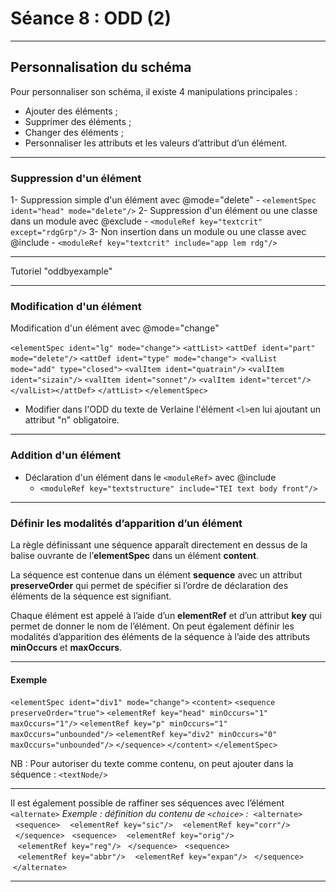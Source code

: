 # Séance 8 : ODD (2) 
---
## Personnalisation du schéma

Pour personnaliser son schéma, il existe 4 manipulations principales :
- Ajouter des éléments ; 
- Supprimer des éléments ;
- Changer des éléments ;
- Personnaliser les attributs et les valeurs d’attribut d’un élément.
---
### Suppression d'un élément

1- Suppression simple d'un élément avec @mode="delete"
	- `<elementSpec ident="head" mode="delete"/>`
2- Suppression d'un élément ou une classe dans un module avec  @exclude
	- `<moduleRef key="textcrit" except="rdgGrp"/>`
3- Non insertion dans un module ou une classe avec @include
	- `<moduleRef key="textcrit" include="app lem rdg"/>`
	
---

Tutoriel "oddbyexample"

---

### Modification d'un élément

Modification d'un élément avec @mode="change"

`<elementSpec ident="lg" mode="change">`
               `<attList>`
                  `<attDef ident="part" mode="delete"/>`
                  `<attDef ident="type" mode="change">
                  <valList mode="add" type="closed">`
                        `<valItem ident="quatrain"/>`
                        `<valItem ident="sizain"/>`
                        `<valItem ident="sonnet"/>`
                        `<valItem ident="tercet"/>`
                     `</valList></attDef>`
               `</attList>`
`</elementSpec>`

- Modifier dans l'ODD du texte de Verlaine l'élément `<l>`en lui ajoutant un attribut "n" obligatoire.

----
### Addition d'un élément 

- Déclaration d'un élément dans le `<moduleRef>` avec @include
	- `<moduleRef key="textstructure" include="TEI text body front"/>`

---
### Définir les modalités d’apparition d’un élément

La règle définissant une séquence apparaît directement en dessus de la balise ouvrante de l’**elementSpec** dans un élément **content**.

La séquence est contenue dans un élément **sequence** avec un attribut **preserveOrder** qui permet de spécifier si l’ordre de déclaration des éléments de la séquence est signifiant.

Chaque élément est appelé à l’aide d’un **elementRef** et d’un attribut **key** qui permet de donner le nom de l’élément. On peut également définir les modalités d’apparition des éléments de la séquence à l’aide des attributs **minOccurs** et **maxOccurs**.

---
#### Exemple

`<elementSpec ident="div1" mode="change">`
   `<content>`
      `<sequence preserveOrder="true">`
         `<elementRef key="head" minOccurs="1" maxOccurs="1"/>`
		 `<elementRef key="p" minOccurs="1" maxOccurs="unbounded"/>`
          `<elementRef key="div2" minOccurs="0" maxOccurs="unbounded"/>`
        `</sequence>`
   `</content>`
`</elementSpec>`

NB : Pour autoriser du texte comme contenu, on peut ajouter dans la séquence : `<textNode/>`

---
Il est également possible de raffiner ses séquences avec l’élément `<alternate>`
*Exemple : définition du contenu de `<choice>` :*
 `<alternate>`
  `<sequence>`
   `<elementRef key="sic"/>`
   `<elementRef key="corr"/>`
  `</sequence>`
  `<sequence>`
   `<elementRef key="orig"/>`
   `<elementRef key="reg"/>`
  `</sequence>`
  `<sequence>`
   `<elementRef key="abbr"/>`
   `<elementRef key="expan"/>`
  `</sequence>`
 `</alternate>`
 
 ---